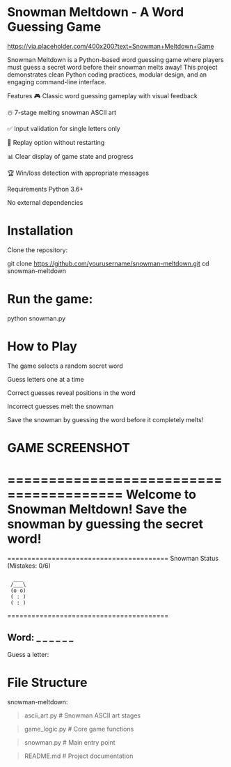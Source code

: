 # Snowman Meltdown - A Word Guessing Game
https://via.placeholder.com/400x200?text=Snowman+Meltdown+Game

Snowman Meltdown is a Python-based word guessing game where players must guess a secret word before their snowman melts away! This project demonstrates clean Python coding practices, modular design, and an engaging command-line interface.

Features
🎮 Classic word guessing gameplay with visual feedback

☃️ 7-stage melting snowman ASCII art

✅ Input validation for single letters only

🔄 Replay option without restarting

📊 Clear display of game state and progress

🏆 Win/loss detection with appropriate messages

Requirements
Python 3.6+

No external dependencies

# Installation
Clone the repository:

git clone https://github.com/yourusername/snowman-meltdown.git
cd snowman-meltdown

# Run the game:

python snowman.py

# How to Play

The game selects a random secret word

Guess letters one at a time

Correct guesses reveal positions in the word

Incorrect guesses melt the snowman

Save the snowman by guessing the word before it completely melts!

# GAME SCREENSHOT

========================================
Welcome to Snowman Meltdown!
Save the snowman by guessing the secret word!
========================================

========================================
Snowman Status (Mistakes: 0/6)

      ___  
     /___\ 
     (o o) 
     ( : ) 
     ( : ) 

========================================

Word: _ _ _ _ _ _
----------------------------------------

Guess a letter: 




# File Structure

snowman-meltdown:

> ascii_art.py      # Snowman ASCII art stages

> game_logic.py     # Core game functions

>  snowman.py        # Main entry point

>  README.md         # Project documentation




